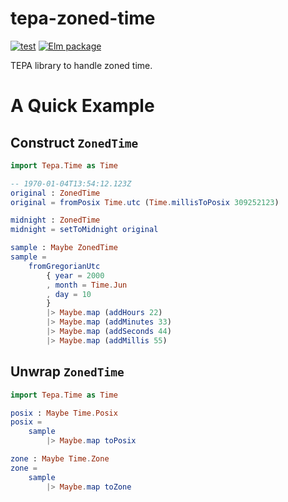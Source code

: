 # tepa-zoned-time

[![test](https://github.com/arowM/tepa-zoned-time/actions/workflows/test.yaml/badge.svg)](https://github.com/arowM/tepa-zoned-time/actions/workflows/test.yaml) [![Elm package](https://img.shields.io/elm-package/v/arowM/tepa-zoned-time)](https://package.elm-lang.org/packages/arowM/tepa-zoned-time/latest/)

TEPA library to handle zoned time.

# A Quick Example

## Construct `ZonedTime`

```elm
import Tepa.Time as Time

-- 1970-01-04T13:54:12.123Z
original : ZonedTime
original = fromPosix Time.utc (Time.millisToPosix 309252123)

midnight : ZonedTime
midnight = setToMidnight original
```

```elm
sample : Maybe ZonedTime
sample =
    fromGregorianUtc
        { year = 2000
        , month = Time.Jun
        , day = 10
        }
        |> Maybe.map (addHours 22)
        |> Maybe.map (addMinutes 33)
        |> Maybe.map (addSeconds 44)
        |> Maybe.map (addMillis 55)
```

## Unwrap `ZonedTime`

```elm
import Tepa.Time as Time

posix : Maybe Time.Posix
posix =
    sample
        |> Maybe.map toPosix

zone : Maybe Time.Zone
zone =
    sample
        |> Maybe.map toZone
```
